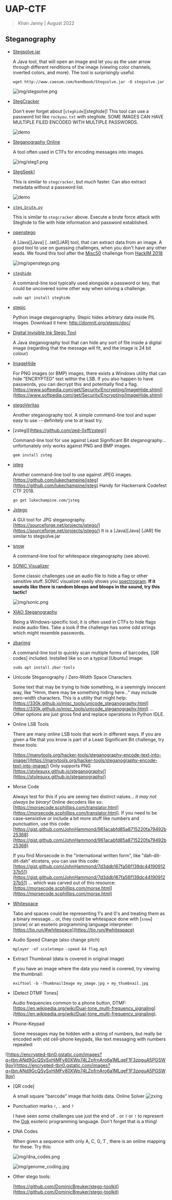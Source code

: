 UAP-CTF
===============

> Khan Janny | August 2022


Steganography
---------------------

* [Stegsolve.jar](http://www.caesum.com/handbook/Stegsolve.jar)

	A Java tool, that will open an image and let you as the user arrow through different renditions of the image (viewing color channels, inverted colors, and more). The tool is surprisingly useful.

	```
	wget http://www.caesum.com/handbook/Stegsolve.jar -O stegsolve.jar
	```

	![img/stegsolve.png](img/stegsolve.png)


* [StegCracker](https://github.com/Paradoxis/StegCracker)

	Don't ever forget about [`steghide`][steghide]! This tool can use a password list like `rockyou.txt` with steghide. SOME IMAGES CAN HAVE MULTIPLE FILED ENCODED WITH MULTIPLE PASSWORDS.

	![demo](https://raw.githubusercontent.com/khanjanny/UAP_CTF/main/img/stegcracker.gif) 


* [Steganography Online](http://stylesuxx.github.io/steganography/)

	A tool often used in CTFs for encoding messages into images.

	![img/steg1.png](img/steg1.png)

* [StegSeek](https://github.com/RickdeJager/stegseek)]

	This is similar to `stegcracker`, but _much_ faster. Can also extract metadata without a password list.

	![demo](https://raw.githubusercontent.com/khanjanny/UAP_CTF/main/img/seed.gif)

* [`steg_brute.py`](https://github.com/Va5c0/Steghide-Brute-Force-Tool)

	This is similar to `stegcracker` above.
	Execute a brute force attack with Steghide to file with hide information and password established.

* [openstego](https://www.openstego.com/)

	A [Java][Java] [`.JAR`][JAR] tool, that can extract data from an image. A good tool to use on guessing challenges, when you don't have any other leads. We found this tool after the [Misc50](http://0xahmed.ninja/nullcon-hackim18-ctf-writeups/) challenge from [HackIM 2018](https://ctftime.org/event/566)

	![img/openstego.png](img/openstego.png)


* [`steghide`](http://steghide.sourceforge.net/)

	A command-line tool typically used alongside a password or key, that could be uncovered some other way when solving a challenge.

	```
	sudo apt install steghide
	```

* [stepic](http://domnit.org/stepic/doc/)

	Python image steganography. Stepic hides arbitrary data inside PIL images. Download it here: http://domnit.org/stepic/doc/

* [Digital Invisible Ink Stego Tool](http://diit.sourceforge.net/)

	A Java steganography tool that can hide any sort of file inside a digital image (regarding that the message will fit, and the image is 24 bit colour)

* [ImageHide](https://www.softpedia.com/get/Security/Encrypting/ImageHide.shtml)

	For PNG images (or BMP) images, there exists a Windows utility that can hide "ENCRYPTED" text within the LSB. If you also happen to have passwords, you can decrypt this and potentially find a flag. [https://www.softpedia.com/get/Security/Encrypting/ImageHide.shtml](https://www.softpedia.com/get/Security/Encrypting/ImageHide.shtml)

* [stegoVeritas](https://github.com/bannsec/stegoVeritas/)

	Another steganography tool. A simple command-line tool and super easy to use -- definitely one to at least try.


* [zsteg][(https://github.com/zed-0xff/zsteg)]

	Command-line tool for use against Least Significant Bit steganography... unfortunately only works against PNG and BMP images.

	```
	gem install zsteg
	```

* [jsteg](https://github.com/lukechampine/jsteg)

    Another command-line tool to use against JPEG images. [https://github.com/lukechampine/jsteg](https://github.com/lukechampine/jsteg) Handy for Hackerrank Codefest CTF 2018.

	```
	go get lukechampine.com/jsteg
	```

* [Jstego](https://sourceforge.net/projects/jstego/)

    A GUI tool for JPG steganography. [https://sourceforge.net/projects/jstego/](https://sourceforge.net/projects/jstego/) It is a [Java][Java] [JAR] file similar to stegsolve.jar

* [snow](http://www.darkside.com.au/snow/)

	A command-line tool for whitespace steganography (see above).

* [SONIC Visualizer](https://www.sonicvisualiser.org/)

	Some classic challenges use an audio file to hide a flag or other sensitive stuff. SONIC visualizer easily shows you [spectrogram](https://en.wikipedia.org/wiki/Spectrogram). __If it sounds like there is random bleeps and bloops in the sound, try this tactic!__

    ![img/sonic.png](img/sonic.png)


* [XIAO Steganography](https://xiao-steganography.en.softonic.com/)

	Being a Windows-specific tool, it is often used in CTFs to hide flags inside audio files. 
	Take a look if the challenge has some odd strings which might resemble passwords.


* [zbarimg](http://zbar.sourceforge.net/)

	A command-line tool to quickly scan multiple forms of barcodes, [QR codes] included. Installed like so on a typical [Ubuntu] image:

	```
	sudo apt install zbar-tools
	```


* Unicode Steganography / Zero-Width Space Characters

	Some text that may be trying to hide something, in a seemingly innocent way, like "Hmm, there may be something hiding here..." may include zero-width characters. This is a utility that might help: [https://330k.github.io/misc_tools/unicode_steganography.html](https://330k.github.io/misc_tools/unicode_steganography.html) ... Other options are just gross find and replace operations in Python IDLE.


* Online LSB Tools

	There are many online LSB tools that work in different ways. If you are given a file that you know is part of a Least Significant Bit challenge, try these tools:

	[https://manytools.org/hacker-tools/steganography-encode-text-into-image/](https://manytools.org/hacker-tools/steganography-encode-text-into-image/) Only supports PNG
	[https://stylesuxx.github.io/steganography/](https://stylesuxx.github.io/steganography/)


* Morse Code

	Always test for this if you are seeing two distinct values... _it may not always be binary!_ Online decoders like so: [https://morsecode.scphillips.com/translator.html](https://morsecode.scphillips.com/translator.html). If you need to be case-sensistive or include a bit more stuff like numbers and punctuation, use this code: [https://gist.github.com/JohnHammond/961acabfd85a8715220fa79492b25368](https://gist.github.com/JohnHammond/961acabfd85a8715220fa79492b25368)

	If you find Morsecode in the "international written form", like "dah-dit-dit-dah" etcetera, you can use this code: [https://gist.github.com/JohnHammond/7d3ddb167fa56f139dc4419091237b51](https://gist.github.com/JohnHammond/7d3ddb167fa56f139dc4419091237b51) ... which was carved out of this resource: [https://morsecode.scphillips.com/morse.html](https://morsecode.scphillips.com/morse.html)


* [Whitespace](https://tio.run/#whitespace)

	Tabs and spaces could be representing 1's and 0's and treating them as a binary message... or, they could be whitespace done with [`snow`][snow] or an esoteric programming language interpreter: [https://tio.run/#whitespace](https://tio.run/#whitespace)


* Audio Speed Change (also change pitch)

	```
	mplayer -af scaletempo -speed 64 flag.mp3
	```


* Extract Thumbnail (data is covered in original image)

	If you have an image where the data you need is covered, try viewing the thumbnail:

	```
	exiftool -b -ThumbnailImage my_image.jpg > my_thumbnail.jpg
	```


* [Detect DTMF Tones]

	Audio frequencies common to a phone button, DTMF: [https://en.wikipedia.org/wiki/Dual-tone_multi-frequency_signaling](https://en.wikipedia.org/wiki/Dual-tone_multi-frequency_signaling).


* Phone-Keypad

	Some messages may be hidden with a string of numbers, but really be encoded with old cell-phone keypads, like text messaging with numbers repeated:

![https://encrypted-tbn0.gstatic.com/images?q=tbn:ANd9GcQSySxHjMFv80XWp74LZpfrnAro6a1MLqeF1F3zpguA5PGSW9ov](https://encrypted-tbn0.gstatic.com/images?q=tbn:ANd9GcQSySxHjMFv80XWp74LZpfrnAro6a1MLqeF1F3zpguA5PGSW9ov)


* [QR code]

	A small square "barcode" image that holds data.
	Online Solver ![zxing](https://zxing.org/w/decode.jspx)


* Punctuation marks `!`, `.` and `?`

	I have seen some challenges use just the end of `.` or `?` or `!` to represent the [Ook](http://esolangs.org/wiki/ook!) esoteric programming language. Don't forget that is a thing!


* DNA Codes

    When given a sequence with only A, C, G, T , there is an online mapping for these. Try this:

    ![img/dna_codes.png](img/dna_codes.png)

    ![img/genome_coding.jpg](img/genome-coding.jpg)


* Other stego tools:

	[https://github.com/DominicBreuker/stego-toolkit](https://github.com/DominicBreuker/stego-toolkit)
